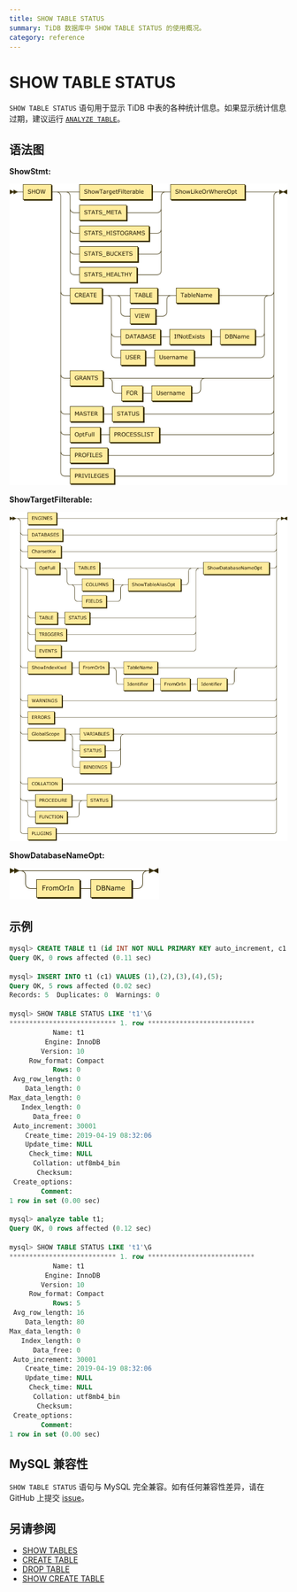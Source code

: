 ```yaml
---
title: SHOW TABLE STATUS
summary: TiDB 数据库中 SHOW TABLE STATUS 的使用概况。
category: reference
---
```


# SHOW TABLE STATUS

`SHOW TABLE STATUS` 语句用于显示 TiDB 中表的各种统计信息。如果显示统计信息过期，建议运行 [`ANALYZE TABLE`](/dev/reference/sql/statements/analyze-table.md)。

## 语法图

**ShowStmt:**

![ShowStmt](/media/sqlgram/ShowStmt.png)

**ShowTargetFilterable:**

![ShowTargetFilterable](/media/sqlgram/ShowTargetFilterable.png)

**ShowDatabaseNameOpt:**

![ShowDatabaseNameOpt](/media/sqlgram/ShowDatabaseNameOpt.png)

## 示例

```sql
mysql> CREATE TABLE t1 (id INT NOT NULL PRIMARY KEY auto_increment, c1 INT NOT NULL);
Query OK, 0 rows affected (0.11 sec)

mysql> INSERT INTO t1 (c1) VALUES (1),(2),(3),(4),(5);
Query OK, 5 rows affected (0.02 sec)
Records: 5  Duplicates: 0  Warnings: 0

mysql> SHOW TABLE STATUS LIKE 't1'\G
*************************** 1. row ***************************
           Name: t1
         Engine: InnoDB
        Version: 10
     Row_format: Compact
           Rows: 0
 Avg_row_length: 0
    Data_length: 0
Max_data_length: 0
   Index_length: 0
      Data_free: 0
 Auto_increment: 30001
    Create_time: 2019-04-19 08:32:06
    Update_time: NULL
     Check_time: NULL
      Collation: utf8mb4_bin
       Checksum: 
 Create_options: 
        Comment: 
1 row in set (0.00 sec)

mysql> analyze table t1;
Query OK, 0 rows affected (0.12 sec)

mysql> SHOW TABLE STATUS LIKE 't1'\G
*************************** 1. row ***************************
           Name: t1
         Engine: InnoDB
        Version: 10
     Row_format: Compact
           Rows: 5
 Avg_row_length: 16
    Data_length: 80
Max_data_length: 0
   Index_length: 0
      Data_free: 0
 Auto_increment: 30001
    Create_time: 2019-04-19 08:32:06
    Update_time: NULL
     Check_time: NULL
      Collation: utf8mb4_bin
       Checksum: 
 Create_options: 
        Comment: 
1 row in set (0.00 sec)
```

## MySQL 兼容性

`SHOW TABLE STATUS` 语句与 MySQL 完全兼容。如有任何兼容性差异，请在 GitHub 上提交 [issue](/dev/report-issue.md)。

## 另请参阅

* [SHOW TABLES](/dev/reference/sql/statements/show-tables.md)
* [CREATE TABLE](/dev/reference/sql/statements/create-table.md)
* [DROP TABLE](/dev/reference/sql/statements/drop-table.md)
* [SHOW CREATE TABLE](/dev/reference/sql/statements/show-create-table.md)